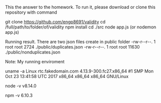 This the answer to the homework.
To run it, please download or clone this repository with command

git clone https://github.com/engp8691/validity
cd /full/path/to/folder/of/validity
npm install
cd ./src
node app.js (or nodemon app.js)

Running result.
There are two json files create in public folder
-rw-r--r--. 1 root root  2724 ./public/duplicates.json
-rw-r--r--. 1 root root 11630 ./public/nonduplicates.json

Note: My running enviroment

uname -a
Linux rtc.fakedomain.com 4.13.9-300.fc27.x86_64 #1 SMP Mon Oct 23 13:41:58 UTC 2017 x86_64 x86_64 x86_64 GNU/Linux

node -v
v8.14.0

npm -v
6.10.3


